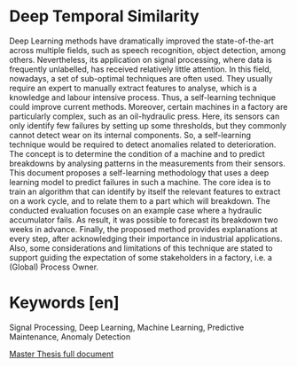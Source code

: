 # Deep Temporal Similarity

Deep Learning methods have dramatically improved the state-of-the-art across multiple fields, such as speech recognition, object detection, among others. Nevertheless, its application on signal processing, where data is frequently unlabelled, has received relatively little attention. In this field, nowadays, a set of sub-optimal techniques are often used. They usually require an expert to manually extract features to analyse, which is a knowledge and labour intensive process. Thus, a self-learning technique could improve current methods. Moreover, certain machines in a factory are particularly complex, such as an oil-hydraulic press. Here, its sensors can only identify few failures by setting up some thresholds, but they commonly cannot detect wear on its internal components. So, a self-learning technique would be required to detect anomalies related to deterioration. The concept is to determine the condition of a machine and to predict breakdowns by analysing patterns in the measurements from their sensors. This document proposes a self-learning methodology that uses a deep learning model to predict failures in such a machine. The core idea is to train an algorithm that can identify by itself the relevant features to extract on a work cycle, and to relate them to a part which will breakdown. The conducted evaluation focuses on an example case where a hydraulic accumulator fails. As result, it was possible to forecast its breakdown two weeks in advance. Finally, the proposed method provides explanations at every step, after acknowledging their importance in industrial applications. Also, some considerations and limitations of this technique are stated to support guiding the expectation of some stakeholders in a factory, i.e. a (Global) Process Owner.  

# Keywords [en]
Signal Processing, Deep Learning, Machine Learning, Predictive Maintenance, Anomaly Detection

[Master Thesis full document](http://www.diva-portal.org/smash/record.jsf?pid=diva2%3A1523089&dswid=-6680)
